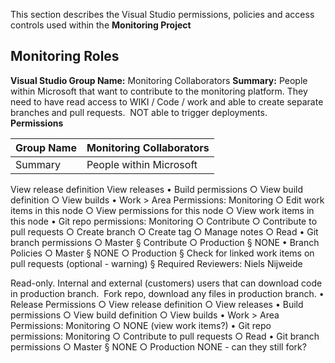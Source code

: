 This section describes the Visual Studio permissions, policies and access controls used within the **Monitoring Project**

## Monitoring Roles
**Visual Studio Group Name:**  Monitoring Collaborators
**Summary:** People within Microsoft that want to contribute to the monitoring platform. They need to have read access to WIKI / Code / work and able to create separate branches and pull requests.  NOT able to trigger deployments.  
**Permissions**  

| Group Name | Monitoring Collaborators |
| -- | -- |
| Summary | People within Microsoft |

View release definition
View releases
	• Build permissions
		○ View build definition
		○ View builds
	• Work > Area Permissions: Monitoring
		○ Edit work items in this node
		○ View permissions for this node
		○ View work items in this node
	• Git repo permissions: Monitoring
		○ Contribute
		○ Contribute to pull requests
		○ Create branch
		○ Create tag
		○ Manage notes
		○ Read
	• Git branch permissions
		○ Master
			§ Contribute
		○ Production
			§ NONE
	• Branch Policies
		○ Master
			§ NONE
		○ Production
			§ Check for linked work items on pull requests (optional - warning)
			§ Required Reviewers: Niels Nijweide

Read-only. Internal and external (customers) users that can download code in production branch.  Fork repo, download any files in production branch.
	• Release Permissions
		○ View release definition
		○ View releases
	• Build permissions
		○ View build definition
		○ View builds
	• Work > Area Permissions: Monitoring
		○ NONE (view work items?)
	• Git repo permissions: Monitoring
		○ Contribute to pull requests
		○ Read
	• Git branch permissions
		○ Master
			§ NONE
		○ Production
NONE - can they still fork?